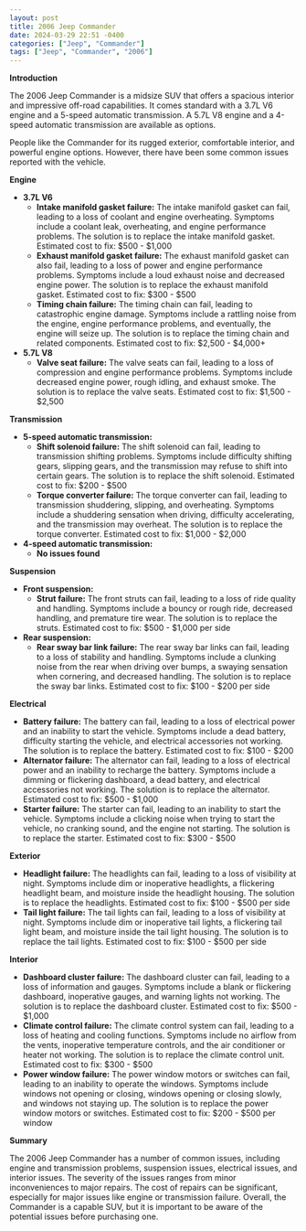```yaml
---
layout: post
title: 2006 Jeep Commander
date: 2024-03-29 22:51 -0400
categories: ["Jeep", "Commander"]
tags: ["Jeep", "Commander", "2006"]
---
```

**Introduction**

The 2006 Jeep Commander is a midsize SUV that offers a spacious interior and impressive off-road capabilities. It comes standard with a 3.7L V6 engine and a 5-speed automatic transmission. A 5.7L V8 engine and a 4-speed automatic transmission are available as options.

People like the Commander for its rugged exterior, comfortable interior, and powerful engine options. However, there have been some common issues reported with the vehicle.

**Engine**

* **3.7L V6**
    * **Intake manifold gasket failure:** The intake manifold gasket can fail, leading to a loss of coolant and engine overheating. Symptoms include a coolant leak, overheating, and engine performance problems. The solution is to replace the intake manifold gasket. Estimated cost to fix: $500 - $1,000
    * **Exhaust manifold gasket failure:** The exhaust manifold gasket can also fail, leading to a loss of power and engine performance problems. Symptoms include a loud exhaust noise and decreased engine power. The solution is to replace the exhaust manifold gasket. Estimated cost to fix: $300 - $500
    * **Timing chain failure:** The timing chain can fail, leading to catastrophic engine damage. Symptoms include a rattling noise from the engine, engine performance problems, and eventually, the engine will seize up. The solution is to replace the timing chain and related components. Estimated cost to fix: $2,500 - $4,000+
* **5.7L V8**
    * **Valve seat failure:** The valve seats can fail, leading to a loss of compression and engine performance problems. Symptoms include decreased engine power, rough idling, and exhaust smoke. The solution is to replace the valve seats. Estimated cost to fix: $1,500 - $2,500

**Transmission**

* **5-speed automatic transmission:**
    * **Shift solenoid failure:** The shift solenoid can fail, leading to transmission shifting problems. Symptoms include difficulty shifting gears, slipping gears, and the transmission may refuse to shift into certain gears. The solution is to replace the shift solenoid. Estimated cost to fix: $200 - $500
    * **Torque converter failure:** The torque converter can fail, leading to transmission shuddering, slipping, and overheating. Symptoms include a shuddering sensation when driving, difficulty accelerating, and the transmission may overheat. The solution is to replace the torque converter. Estimated cost to fix: $1,000 - $2,000
* **4-speed automatic transmission:**
    * **No issues found**

**Suspension**

* **Front suspension:**
    * **Strut failure:** The front struts can fail, leading to a loss of ride quality and handling. Symptoms include a bouncy or rough ride, decreased handling, and premature tire wear. The solution is to replace the struts. Estimated cost to fix: $500 - $1,000 per side
* **Rear suspension:**
    * **Rear sway bar link failure:** The rear sway bar links can fail, leading to a loss of stability and handling. Symptoms include a clunking noise from the rear when driving over bumps, a swaying sensation when cornering, and decreased handling. The solution is to replace the sway bar links. Estimated cost to fix: $100 - $200 per side

**Electrical**

* **Battery failure:** The battery can fail, leading to a loss of electrical power and an inability to start the vehicle. Symptoms include a dead battery, difficulty starting the vehicle, and electrical accessories not working. The solution is to replace the battery. Estimated cost to fix: $100 - $200
* **Alternator failure:** The alternator can fail, leading to a loss of electrical power and an inability to recharge the battery. Symptoms include a dimming or flickering dashboard, a dead battery, and electrical accessories not working. The solution is to replace the alternator. Estimated cost to fix: $500 - $1,000
* **Starter failure:** The starter can fail, leading to an inability to start the vehicle. Symptoms include a clicking noise when trying to start the vehicle, no cranking sound, and the engine not starting. The solution is to replace the starter. Estimated cost to fix: $300 - $500

**Exterior**

* **Headlight failure:** The headlights can fail, leading to a loss of visibility at night. Symptoms include dim or inoperative headlights, a flickering headlight beam, and moisture inside the headlight housing. The solution is to replace the headlights. Estimated cost to fix: $100 - $500 per side
* **Tail light failure:** The tail lights can fail, leading to a loss of visibility at night. Symptoms include dim or inoperative tail lights, a flickering tail light beam, and moisture inside the tail light housing. The solution is to replace the tail lights. Estimated cost to fix: $100 - $500 per side

**Interior**

* **Dashboard cluster failure:** The dashboard cluster can fail, leading to a loss of information and gauges. Symptoms include a blank or flickering dashboard, inoperative gauges, and warning lights not working. The solution is to replace the dashboard cluster. Estimated cost to fix: $500 - $1,000
* **Climate control failure:** The climate control system can fail, leading to a loss of heating and cooling functions. Symptoms include no airflow from the vents, inoperative temperature controls, and the air conditioner or heater not working. The solution is to replace the climate control unit. Estimated cost to fix: $300 - $500
* **Power window failure:** The power window motors or switches can fail, leading to an inability to operate the windows. Symptoms include windows not opening or closing, windows opening or closing slowly, and windows not staying up. The solution is to replace the power window motors or switches. Estimated cost to fix: $200 - $500 per window

**Summary**

The 2006 Jeep Commander has a number of common issues, including engine and transmission problems, suspension issues, electrical issues, and interior issues. The severity of the issues ranges from minor inconveniences to major repairs. The cost of repairs can be significant, especially for major issues like engine or transmission failure. Overall, the Commander is a capable SUV, but it is important to be aware of the potential issues before purchasing one.
